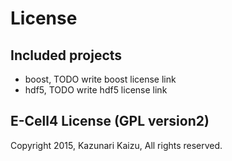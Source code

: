 # License

## Included projects

- boost, TODO write boost license link
- hdf5, TODO write hdf5 license link
 
## E-Cell4 License (GPL version2)

Copyright 2015, Kazunari Kaizu, All rights reserved.
